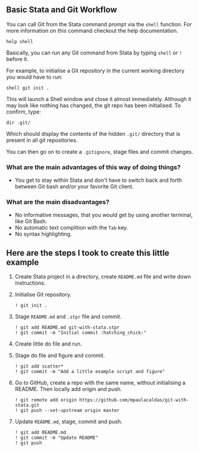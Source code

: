 ## Basic Stata and Git Workflow

You can call Git from the Stata command prompt via the `shell` function. For
more information on this command checkout the help documentation.

```
help shell
```

Basically, you can run any Git command from Stata by typing `shell` or `!` before it.

For example, to initialise a Git repository in the current working directory you
would have to run:

```
shell git init .
```

This will launch a Shell window and close it almost immediately. Although it may look like
nothing has changed, the git repo has been initialised. To confirm, type:

```
dir .git/
```

Which should display the contents of the hidden `.git/` directory that is present in all
git repositories.

You can then go on to create a `.gitignore`, stage files and commit changes.

### What are the main advantages of this way of doing things?

- You get to stay within Stata and don't have to switch back and forth between
  Git bash and/or your favorite Git client.

### What are the main disadvantages?

- No informative messages, that you would get by using another terminal, like Git Bash.
- No automatic text complition with the `Tab` key.
- No syntax highlighting.

## Here are the steps I took to create this little example

1. Create Stata project in a directory, create `README.md` file and write down
   instructions.
2. Initialise Git repository.

   ```
   ! git init .
   ```
3. Stage `README.md` and `.stpr` file and commit.

   ```
   ! git add README.md git-with-stata.stpr
   ! git commit -m "Initial commit :hatching_chick:"
   ```
4. Create little do file and run.
5. Stage do file and figure and commit.
   ```
   ! git add scatter*
   ! git commit -m "Add a little example script and figure"
   ```
6. Go to GitHub, create a repo with the same name, without initialising a README.
   Then locally add origin and push.
   ```
   ! git remote add origin https://github.com/mpaulacaldas/git-with-stata.git
   ! git push --set-upstream origin master
   ```
7. Update `README.md`, stage, commit and push.
   ```
   ! git add README.md
   ! git commit -m "Update README"
   ! git push
   ```
